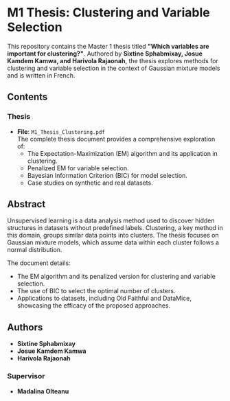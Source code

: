 # M1 Thesis: Clustering and Variable Selection

This repository contains the Master 1 thesis titled **"Which variables are important for clustering?"**. Authored by **Sixtine Sphabmixay, Josue Kamdem Kamwa, and Harivola Rajaonah**, the thesis explores methods for clustering and variable selection in the context of Gaussian mixture models and is written in French.

## Contents

### Thesis
- **File**: `M1_Thesis_Clustering.pdf`  
  The complete thesis document provides a comprehensive exploration of:
  - The Expectation-Maximization (EM) algorithm and its application in clustering.
  - Penalized EM for variable selection.
  - Bayesian Information Criterion (BIC) for model selection.
  - Case studies on synthetic and real datasets.

## Abstract

Unsupervised learning is a data analysis method used to discover hidden structures in datasets without predefined labels. Clustering, a key method in this domain, groups similar data points into clusters. The thesis focuses on Gaussian mixture models, which assume data within each cluster follows a normal distribution.

The document details:
- The EM algorithm and its penalized version for clustering and variable selection.
- The use of BIC to select the optimal number of clusters.
- Applications to datasets, including Old Faithful and DataMice, showcasing the efficacy of the proposed approaches.

## Authors

- **Sixtine Sphabmixay**
- **Josue Kamdem Kamwa**
- **Harivola Rajaonah**

### Supervisor
- **Madalina Olteanu**
